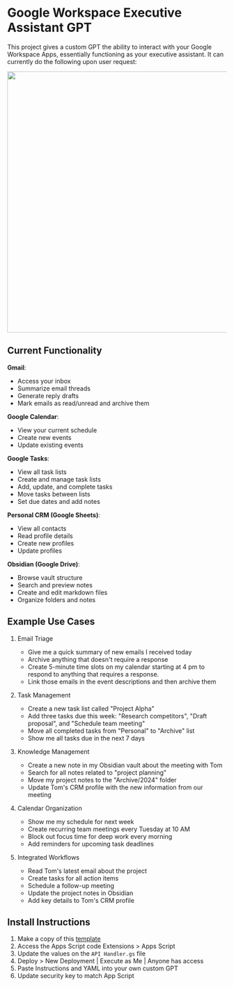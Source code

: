 # Google Workspace Executive Assistant GPT
This project gives a custom GPT the ability to interact with your Google Workspace Apps, essentially functioning as your executive assistant. It can currently do the following upon user request:

<img src="https://github.com/gmfennema/Executive_Assistant_GPT/blob/main/assets/overview_image.png" style="width: 600px" >


## Current Functionality
**Gmail**:
  - Access your inbox
  - Summarize email threads
  - Generate reply drafts
  - Mark emails as read/unread and archive them

**Google Calendar**:
  - View your current schedule
  - Create new events
  - Update existing events

**Google Tasks**:
  - View all task lists
  - Create and manage task lists
  - Add, update, and complete tasks
  - Move tasks between lists
  - Set due dates and add notes

**Personal CRM (Google Sheets)**:
  - View all contacts
  - Read profile details
  - Create new profiles
  - Update profiles

**Obsidian (Google Drive)**:
  - Browse vault structure
  - Search and preview notes
  - Create and edit markdown files
  - Organize folders and notes

## Example Use Cases

1) Email Triage
    - Give me a quick summary of new emails I received today
    - Archive anything that doesn't require a response
    - Create 5-minute time slots on my calendar starting at 4 pm to respond to anything that requires a response.
    - Link those emails in the event descriptions and then archive them

2) Task Management
    - Create a new task list called "Project Alpha"
    - Add three tasks due this week: "Research competitors", "Draft proposal", and "Schedule team meeting"
    - Move all completed tasks from "Personal" to "Archive" list
    - Show me all tasks due in the next 7 days

3) Knowledge Management
    - Create a new note in my Obsidian vault about the meeting with Tom
    - Search for all notes related to "project planning"
    - Move my project notes to the "Archive/2024" folder
    - Update Tom's CRM profile with the new information from our meeting

4) Calendar Organization
    - Show me my schedule for next week
    - Create recurring team meetings every Tuesday at 10 AM
    - Block out focus time for deep work every morning
    - Add reminders for upcoming task deadlines

5) Integrated Workflows
    - Read Tom's latest email about the project
    - Create tasks for all action items
    - Schedule a follow-up meeting
    - Update the project notes in Obsidian
    - Add key details to Tom's CRM profile

## Install Instructions

1) Make a copy of this [template](https://docs.google.com/spreadsheets/d/1KheU2VmuqmDsuuvq2kkn1AQuIQih-NKwP4j_WsfPBnM/template/preview)
2) Access the Apps Script code Extensions > Apps Script
3) Update the values on the `API Handler.gs` file
4) Deploy > New Deployment | Execute as Me | Anyone has access
5) Paste Instructions and YAML into your own custom GPT
6) Update security key to match App Script